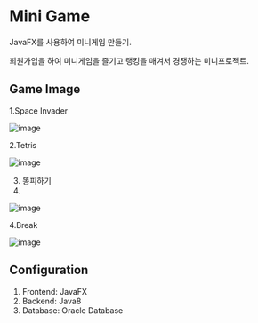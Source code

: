 # Mini Game

JavaFX를 사용하여 미니게임 만들기.

회원가입을 하여 미니게임을 즐기고 랭킹을 매겨서 경쟁하는 미니프로젝트.

## Game Image

1.Space Invader

![image](https://user-images.githubusercontent.com/59683657/142774523-671ee0d7-d309-4a82-8c5c-3decd9453ac2.png)

2.Tetris

![image](https://user-images.githubusercontent.com/59683657/142774438-a9b3ad15-93e5-44fe-8fb8-564c29afc50c.png)

3. 똥피하기
4. 
![image](https://user-images.githubusercontent.com/59683657/142774463-f5ccef33-97f5-4ec1-ba69-b3f15a5eea66.png)

4.Break

![image](https://user-images.githubusercontent.com/59683657/142774493-480e24e5-d83a-4b08-9ba5-d1dd6da751cf.png)

## Configuration

1. Frontend: JavaFX
2. Backend: Java8
3. Database: Oracle Database



